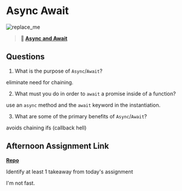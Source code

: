 # Async Await

![replace_me](https://codeworks.blob.core.windows.net/public/assets/img/illustrations/placeholder.svg)

> **📖 [Async and Await](https://codeworksacademy.com/fs-student-guide/resources/wk4/03-Async-Await)**

## Questions

1. What is the purpose of `Async`/`Await`?

eliminate need for chaining.

2. What must you do in order to  `await` a promise inside of a function?

use an `async` method and the `await` keyword in the instantiation.

3. What are some of the primary benefits of `Async`/`Await`?

avoids chaining ifs (callback hell)

## Afternoon Assignment Link

**[Repo](https://github.com/Annikyet/june01-pokedex)**

Identify at least 1 takeaway from today's assignment

I'm not fast.